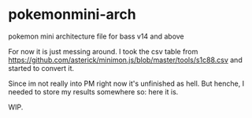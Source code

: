 # pokemonmini-arch
pokemon mini architecture file for bass v14 and above

For now it is just messing around. I took the csv table from 
https://github.com/asterick/minimon.js/blob/master/tools/s1c88.csv and started to convert it.

Since im not really into PM right now it's unfinished as hell. But henche, I needed to store
my results somewhere so: here it is. 

WIP.
